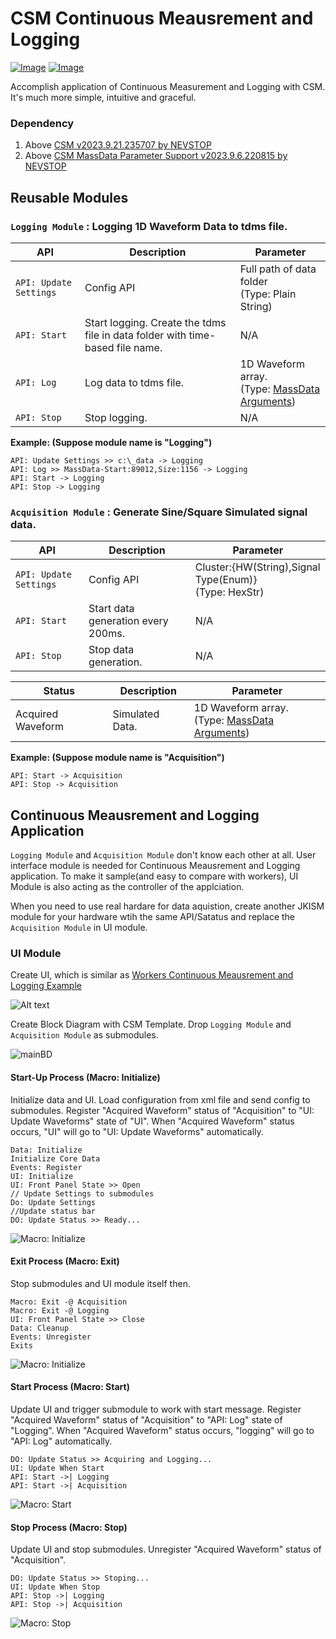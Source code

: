 # CSM Continuous Meausrement and Logging

[![Image](https://www.vipm.io/package/nevstop_lib_CSM_continuous_meausrement_and_logging_example/badge.svg?metric=installs)](https://www.vipm.io/package/nevstop_lib_CSM_continuous_meausrement_and_logging_example/) [![Image](https://www.vipm.io/package/nevstop_lib_CSM_continuous_meausrement_and_logging_example/badge.svg?metric=stars)](https://www.vipm.io/package/nevstop_lib_CSM_continuous_meausrement_and_logging_example/)

Accomplish application of Continuous Measurement and Logging with CSM. It's much more simple, intuitive and graceful.

### Dependency

1. Above [CSM v2023.9.21.235707 by NEVSTOP](https://github.com/NEVSTOP-LAB/JKI-State-Machine-Plus-Plus/actions/runs/6264041302)
2. Above [CSM MassData Parameter Support v2023.9.6.220815 by NEVSTOP](https://github.com/NEVSTOP-LAB/CSM-MassData-Parameter-Support/actions/runs/6105143819)


## Reusable Modules

### `Logging Module` : Logging 1D Waveform Data to tdms file.

| API | Description | Parameter |
| --- | --- | --- |
| `API: Update Settings` | Config API | Full path of data folder <br/> (Type: Plain String) |
| `API: Start` | Start logging. Create the tdms file in data folder with time-based file name. | N/A |
| `API: Log` | Log data to tdms file. | 1D Waveform array.  <br/> (Type: [MassData Arguments](https://github.com/NEVSTOP-LAB/CSM-MassData-Parameter-Support)) |
| `API: Stop` | Stop logging. | N/A |

**Example: (Suppose module name is "Logging")**
```
API: Update Settings >> c:\_data -> Logging
API: Log >> MassData-Start:89012,Size:1156 -> Logging
API: Start -> Logging
API: Stop -> Logging
```

### `Acquisition Module` : Generate Sine/Square Simulated signal data.

| API | Description | Parameter |
| --- | --- | --- |
| `API: Update Settings` | Config API | Cluster:{HW(String),Signal Type(Enum)}  <br/> (Type: HexStr) |
| `API: Start` | Start data generation every 200ms. | N/A |
| `API: Stop` | Stop data generation. | N/A |


| Status | Description | Parameter |
| --- | --- | --- |
| Acquired Waveform | Simulated Data.  | 1D Waveform array. <br/> (Type: [MassData Arguments](https://github.com/NEVSTOP-LAB/CSM-MassData-Parameter-Support)) |

**Example: (Suppose module name is "Acquisition")**
```
API: Start -> Acquisition
API: Stop -> Acquisition
```

## Continuous Meausrement and Logging Application

`Logging Module` and `Acquisition Module` don't know each other at all. User interface module is needed for Continuous Meausrement and Logging application. To make it sample(and easy to compare with workers), UI Module is also acting as the controller of the applciation.

When you need to use real hardare for data aquistion, create another JKISM module for your hardware wtih the same API/Satatus and replace the `Acquisition Module` in UI module.


### UI Module

Create UI, which is similar as [Workers Continuous Meausrement and Logging Example](https://www.vipm.io/package/sc_workers_framework_core/)

![Alt text](./_doc/mainUI.png)

Create Block Diagram with CSM Template. Drop `Logging Module` and `Acquisition Module` as submodules.

![mainBD](./_doc/MainBD.png)

#### Start-Up Process (Macro: Initialize)

Initialize data and UI. Load configuration from xml file and send config to submodules. Register "Acquired Waveform" status of "Acquisition" to "UI: Update Waveforms" state of "UI". When "Acquired Waveform" status occurs, "UI" will go to "UI: Update Waveforms" automatically.

```
Data: Initialize
Initialize Core Data
Events: Register
UI: Initialize
UI: Front Panel State >> Open
// Update Settings to submodules
Do: Update Settings
//Update status bar
DO: Update Status >> Ready...
```

![Macro: Initialize](./_doc/Initialize%20Process.png)

#### Exit Process (Macro: Exit)

Stop submodules and UI module itself then.

```
Macro: Exit -@ Acquisition
Macro: Exit -@ Logging
UI: Front Panel State >> Close
Data: Cleanup
Events: Unregister
Exits
```

![Macro: Initialize](./_doc/Exit%20Process.png)

#### Start Process (Macro: Start)

Update UI and trigger submodule to work with start message. Register "Acquired Waveform" status of "Acquisition" to "API: Log" state of "Logging". When "Acquired Waveform" status occurs, "logging" will go to "API: Log" automatically.


```
DO: Update Status >> Acquiring and Logging...
UI: Update When Start
API: Start ->| Logging
API: Start ->| Acquisition
```

![Macro: Start](./_doc/Start%20Process.png)


#### Stop Process (Macro: Stop)

Update UI and stop submodules. Unregister "Acquired Waveform" status of "Acquisition".

```
DO: Update Status >> Stoping...
UI: Update When Stop
API: Stop ->| Logging
API: Stop ->| Acquisition
```

![Macro: Stop](./_doc/Stop%20Process.png)
